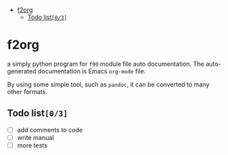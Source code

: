 - [f2org](#org90def91)
  - [Todo list<code>[0/3]</code>](#orgb53bc98)


<a id="org90def91"></a>

# f2org

a simply python program for `f90` module file auto documentation. The auto-generated documentation is Emacs `org-mode` file.

By using some simple tool, such as `pandoc`, it can be converted to many other formats.


<a id="orgb53bc98"></a>

## Todo list<code>[0/3]</code>

-   [ ] add comments to code
-   [ ] write manual
-   [ ] more tests
